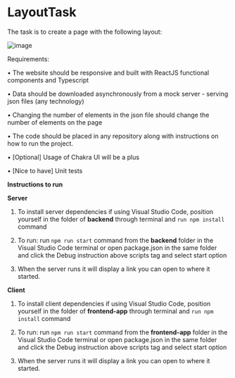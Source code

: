 # LayoutTask

The task is to create a page with the following layout:

![image](https://github.com/Zannengrr/LayoutTask/assets/43003846/8035782c-d2f6-48a0-9439-d76cdf6a0abd)


Requirements:

• The website should be responsive and built with ReactJS functional
components and Typescript

• Data should be downloaded asynchronously from a mock server -
serving json files (any technology)

• Changing the number of elements in the json file should change the
number of elements on the page

• The code should be placed in any repository along with instructions
on how to run the project.

• [Optional] Usage of Chakra UI will be a plus

• [Nice to have] Unit tests


**Instructions to run**

**Server**

1.  To install server dependencies if using Visual Studio Code, position yourself in the folder of **backend** through terminal and ```run npm install``` command

2.  To run: run ```npm run start``` command from the **backend** folder in the Visual Studio Code terminal or open package.json in the same folder and click the Debug instruction above scripts tag and select start option

3.  When the server runs it will display a link you can open to where it started.

**Client**

1.  To install client dependencies if using Visual Studio Code, position yourself in the folder of **frontend-app** through terminal and ```run npm install``` command

2.  To run: run ```npm run start``` command from the **frontend-app** folder in the Visual Studio Code terminal or open package.json in the same folder and click the Debug instruction above scripts tag and select start option

3.  When the server runs it will display a link you can open to where it started.
